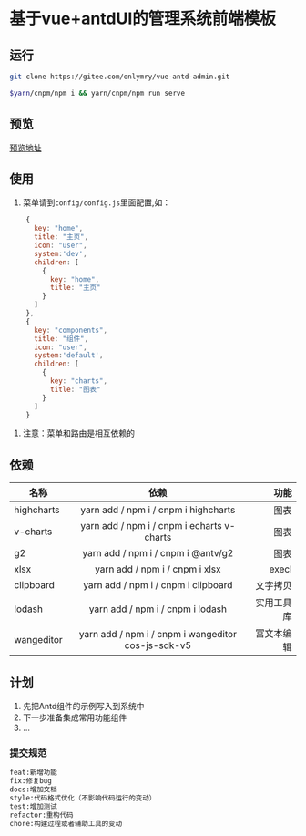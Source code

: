 # 基于vue+antdUI的管理系统前端模板

## 运行

```bash
git clone https://gitee.com/onlymry/vue-antd-admin.git
```

```bash
$yarn/cnpm/npm i && yarn/cnpm/npm run serve
```

## 预览

[预览地址](http://blog.onlyylt.top/)

## 使用

1. 菜单请到`config/config.js`里面配置,如：

```js
    {
      key: "home",
      title: "主页",
      icon: "user",
      system:'dev',
      children: [
        {
          key: "home",
          title: "主页"
        }
      ]
    },
    {
      key: "components",
      title: "组件",
      icon: "user",
      system:'default',
      children: [
        {
          key: "charts",
          title: "图表"
        }
      ]
    }
```

1. 注意：菜单和路由是相互依赖的

## 依赖

|名称|依赖|功能|
--|:--:|--:
|highcharts|yarn add / npm i / cnpm i  highcharts |图表|
|v-charts|yarn add / npm i / cnpm i  echarts  v-charts |图表|
|g2|yarn add / npm i / cnpm i  @antv/g2 |图表|
|xlsx|yarn add / npm i / cnpm i xlsx |execl|
|clipboard|yarn add / npm i / cnpm i clipboard |文字拷贝|
|lodash|yarn add / npm i / cnpm i lodash |实用工具库|
|wangeditor|yarn add / npm i / cnpm i  wangeditor  cos-js-sdk-v5 |富文本编辑|

## 计划

1. 先把Antd组件的示例写入到系统中
1. 下一步准备集成常用功能组件
1. ...

### 提交规范

```bash
feat:新增功能
fix:修复bug
docs:增加文档
style:代码格式优化（不影响代码运行的变动）
test:增加测试
refactor:重构代码
chore:构建过程或者辅助工具的变动
```
